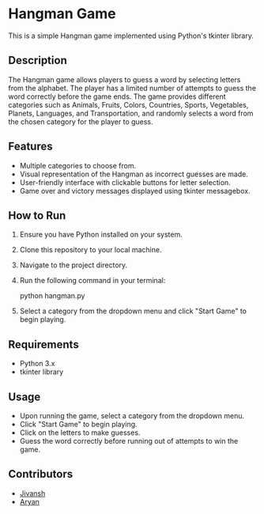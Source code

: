 # Hangman Game

This is a simple Hangman game implemented using Python's tkinter library.

## Description

The Hangman game allows players to guess a word by selecting letters from the alphabet. The player has a limited number of attempts to guess the word correctly before the game ends. The game provides different categories such as Animals, Fruits, Colors, Countries, Sports, Vegetables, Planets, Languages, and Transportation, and randomly selects a word from the chosen category for the player to guess.

## Features

- Multiple categories to choose from.
- Visual representation of the Hangman as incorrect guesses are made.
- User-friendly interface with clickable buttons for letter selection.
- Game over and victory messages displayed using tkinter messagebox.

## How to Run

1. Ensure you have Python installed on your system.
2. Clone this repository to your local machine.
3. Navigate to the project directory.
4. Run the following command in your terminal:
   
   python hangman.py
   
5. Select a category from the dropdown menu and click "Start Game" to begin playing.

## Requirements

- Python 3.x
- tkinter library

## Usage

- Upon running the game, select a category from the dropdown menu.
- Click "Start Game" to begin playing.
- Click on the letters to make guesses.
- Guess the word correctly before running out of attempts to win the game.

## Contributors

- [Jivansh](https://github.com/jivansh0)
- [Aryan](https://github.com/abey-aryan)
